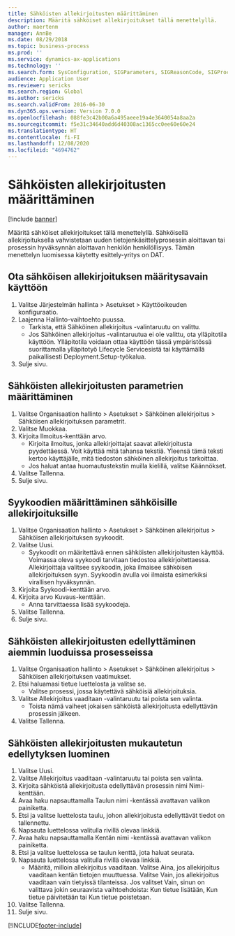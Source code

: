 ```yaml
---
title: Sähköisten allekirjoitusten määrittäminen
description: Määritä sähköiset allekirjoitukset tällä menettelyllä.
author: maertenm
manager: AnnBe
ms.date: 08/29/2018
ms.topic: business-process
ms.prod: ''
ms.service: dynamics-ax-applications
ms.technology: ''
ms.search.form: SysConfiguration, SIGParameters, SIGReasonCode, SIGProcSetup
audience: Application User
ms.reviewer: sericks
ms.search.region: Global
ms.author: sericks
ms.search.validFrom: 2016-06-30
ms.dyn365.ops.version: Version 7.0.0
ms.openlocfilehash: 088fe3c42b00a6a495aeee19a4e3640054a8aa2a
ms.sourcegitcommit: f5e31c34640add6d40308ac1365cc0ee60e60e24
ms.translationtype: HT
ms.contentlocale: fi-FI
ms.lasthandoff: 12/08/2020
ms.locfileid: "4694762"
---
```

# <a name="set-up-electronic-signatures"></a>Sähköisten allekirjoitusten määrittäminen

[!include [banner](../../includes/banner.md)]

Määritä sähköiset allekirjoitukset tällä menettelyllä. Sähköisellä allekirjoituksella vahvistetaan uuden tietojenkäsittelyprosessin aloittavan tai prosessin hyväksynnän aloittavan henkilön henkilöllisyys. Tämän menettelyn luomisessa käytetty esittely-yritys on DAT.


## <a name="enable-the-electronic-signature-configuration-key"></a>Ota sähköisen allekirjoituksen määritysavain käyttöön
1. Valitse Järjestelmän hallinta > Asetukset > Käyttöoikeuden konfiguraatio.
2. Laajenna Hallinto-vaihtoehto puussa.
    * Tarkista, että Sähköinen allekirjoitus -valintaruutu on valittu.  
    * Jos Sähköinen allekirjoitus -valintaruutua ei ole valittu, ota ylläpitotila käyttöön. Ylläpitotila voidaan ottaa käyttöön tässä ympäristössä suorittamalla ylläpitotyö Lifecycle Servicesistä tai käyttämällä paikallisesti Deployment.Setup-työkalua.  
3. Sulje sivu.

## <a name="set-up-electronic-signature-parameters"></a>Sähköisten allekirjoitusten parametrien määrittäminen
1. Valitse Organisaation hallinto > Asetukset > Sähköinen allekirjoitus > Sähköisen allekirjoituksen parametrit.
2. Valitse Muokkaa.
3. Kirjoita Ilmoitus-kenttään arvo.
    * Kirjoita ilmoitus, jonka allekirjoittajat saavat allekirjoitusta pyydettäessä. Voit käyttää mitä tahansa tekstiä. Yleensä tämä teksti kertoo käyttäjälle, mitä tiedoston sähköinen allekirjoitus tarkoittaa.  
    * Jos haluat antaa huomautustekstin muilla kielillä, valitse Käännökset.  
4. Valitse Tallenna.
5. Sulje sivu.

## <a name="set-up-reason-codes-for-electronic-signatures"></a>Syykoodien määrittäminen sähköisille allekirjoituksille
1. Valitse Organisaation hallinto > Asetukset > Sähköinen allekirjoitus > Sähköisen allekirjoituksen syykoodit.
2. Valitse Uusi.
    * Syykoodit on määritettävä ennen sähköisten allekirjoitusten käyttöä. Voimassa oleva syykoodi tarvitaan tiedostoa allekirjoitettaessa.     Allekirjoittaja valitsee syykoodin, joka ilmaisee sähköisen allekirjoituksen syyn. Syykoodin avulla voi ilmaista esimerkiksi virallisen hyväksynnän.  
3. Kirjoita Syykoodi-kenttään arvo.
4. Kirjoita arvo Kuvaus-kenttään.
    * Anna tarvittaessa lisää syykoodeja.  
5. Valitse Tallenna.
6. Sulje sivu.

## <a name="require-electronic-signatures-for-existing-processes"></a>Sähköisten allekirjoitusten edellyttäminen aiemmin luoduissa prosesseissa
1. Valitse Organisaation hallinto > Asetukset > Sähköinen allekirjoitus > Sähköisen allekirjoituksen vaatimukset.
2. Etsi haluamasi tietue luettelosta ja valitse se.
    * Valitse prosessi, jossa käytettävä sähköisiä allekirjoituksia.  
3. Valitse Allekirjoitus vaaditaan -valintaruutu tai poista sen valinta.
    * Toista nämä vaiheet jokaisen sähköistä allekirjoitusta edellyttävän prosessin jälkeen.  
4. Valitse Tallenna.

## <a name="create-a-custom-requirement-for-electronic-signatures"></a>Sähköisten allekirjoitusten mukautetun edellytyksen luominen
1. Valitse Uusi.
2. Valitse Allekirjoitus vaaditaan -valintaruutu tai poista sen valinta.
3. Kirjoita sähköistä allekirjoitusta edellyttävän prosessin nimi Nimi-kenttään.
4. Avaa haku napsauttamalla Taulun nimi -kentässä avattavan valikon painiketta.
5. Etsi ja valitse luettelosta taulu, johon allekirjoitusta edellyttävät tiedot on tallennettu.
6. Napsauta luettelossa valitulla rivillä olevaa linkkiä.
7. Avaa haku napsauttamalla Kentän nimi -kentässä avattavan valikon painiketta.
8. Etsi ja valitse luettelossa se taulun kenttä, jota haluat seurata.
9. Napsauta luettelossa valitulla rivillä olevaa linkkiä.
    * Määritä, milloin allekirjoitus vaaditaan.     Valitse Aina, jos allekirjoitus vaaditaan kentän tietojen muuttuessa.     Valitse Vain, jos allekirjoitus vaaditaan vain tietyissä tilanteissa. Jos valitset Vain, sinun on valittava jokin seuraavista vaihtoehdoista: Kun tietue lisätään, Kun tietue päivitetään tai Kun tietue poistetaan.  
10. Valitse Tallenna.
11. Sulje sivu.



[!INCLUDE[footer-include](../../../../includes/footer-banner.md)]